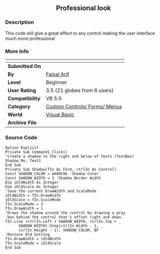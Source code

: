 ﻿<div align="center">

## Professional look


</div>

### Description

This code will give a great effect to any control making the user interface much more professional
 
### More Info
 


<span>             |<span>
---                |---
**Submitted On**   |
**By**             |[Faisal  Arif](https://github.com/Planet-Source-Code/PSCIndex/blob/master/ByAuthor/faisal-arif.md)
**Level**          |Beginner
**User Rating**    |3.5 (21 globes from 6 users)
**Compatibility**  |VB 5\.0
**Category**       |[Custom Controls/ Forms/  Menus](https://github.com/Planet-Source-Code/PSCIndex/blob/master/ByCategory/custom-controls-forms-menus__1-4.md)
**World**          |[Visual Basic](https://github.com/Planet-Source-Code/PSCIndex/blob/master/ByWorld/visual-basic.md)
**Archive File**   |[](https://github.com/Planet-Source-Code/faisal-arif-professional-look__1-28206/archive/master.zip)





### Source Code

```
Option Explicit
Private Sub Command1_Click()
'Create a shadow to the right and below of Text1 (TextBox)
Shadow Me, Text1
End Sub
Private Sub Shadow(fIn As Form, ctrlIn As Control)
Const SHADOW_COLOR = &H40C0& 'Shadow Color
Const SHADOW_WIDTH = 3 'Shadow Border Width
Dim iOldWidth As Integer
Dim iOldScale As Integer
'Save the current DrawWidth and ScaleMode
iOldWidth = fIn.DrawWidth
iOldScale = fIn.ScaleMode
fIn.ScaleMode = 3
fIn.DrawWidth = 1
'Draws the shadow around the control by drawing a gray
'box behind the control that's offset right and down.
fIn.Line (ctrlIn.Left + SHADOW_WIDTH, ctrlIn.Top + _
      SHADOW_WIDTH)-Step(ctrlIn.Width - 1, _
      ctrlIn.Height - 1), SHADOW_COLOR, BF
'Restore Old Setting
fIn.DrawWidth = iOldWidth
fIn.ScaleMode = iOldScale
End Sub
```

